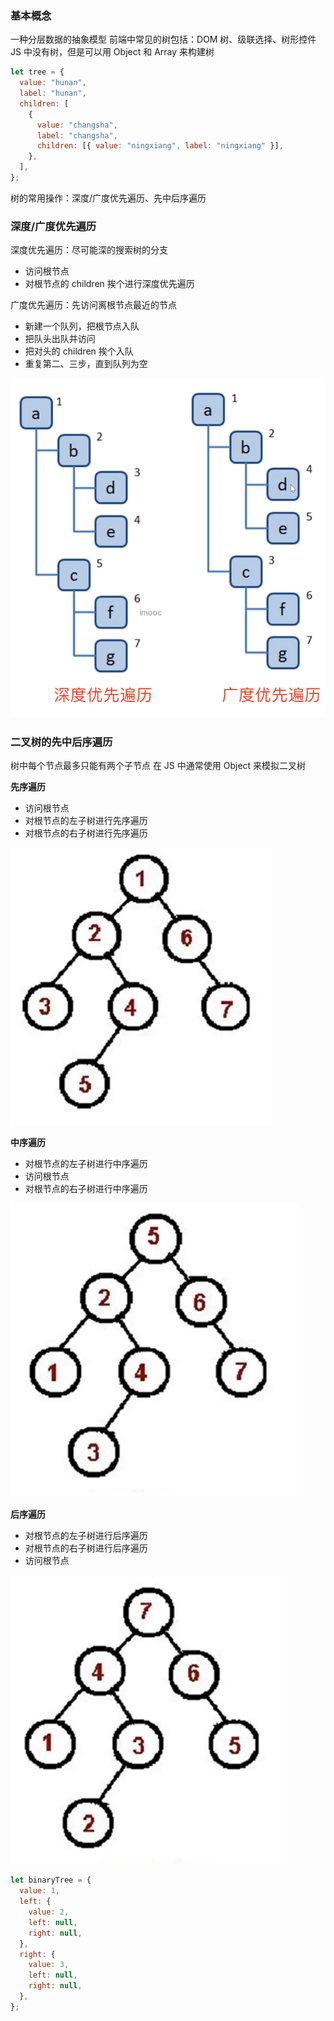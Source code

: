 ### 基本概念

一种分层数据的抽象模型
前端中常见的树包括：DOM 树、级联选择、树形控件
JS 中没有树，但是可以用 Object 和 Array 来构建树

```js
let tree = {
  value: "hunan",
  label: "hunan",
  children: [
    {
      value: "changsha",
      label: "changsha",
      children: [{ value: "ningxiang", label: "ningxiang" }],
    },
  ],
};
```

树的常用操作：深度/广度优先遍历、先中后序遍历

### 深度/广度优先遍历

深度优先遍历：尽可能深的搜索树的分支

- 访问根节点
- 对根节点的 children 挨个进行深度优先遍历

广度优先遍历：先访问离根节点最近的节点

- 新建一个队列，把根节点入队
- 把队头出队并访问
- 把对头的 children 挨个入队
- 重复第二、三步，直到队列为空

![深度广度优先遍历](../static/深度广度优先遍历.png)

### 二叉树的先中后序遍历

树中每个节点最多只能有两个子节点
在 JS 中通常使用 Object 来模拟二叉树

**先序遍历**

- 访问根节点
- 对根节点的左子树进行先序遍历
- 对根节点的右子树进行先序遍历

![先序遍历](../static/先序遍历.png)

**中序遍历**

- 对根节点的左子树进行中序遍历
- 访问根节点
- 对根节点的右子树进行中序遍历

![中序遍历](../static/中序遍历.png)

**后序遍历**

- 对根节点的左子树进行后序遍历
- 对根节点的右子树进行后序遍历
- 访问根节点

![后序遍历](../static/后序遍历.png)

```js
let binaryTree = {
  value: 1,
  left: {
    value: 2,
    left: null,
    right: null,
  },
  right: {
    value: 3,
    left: null,
    right: null,
  },
};
```
